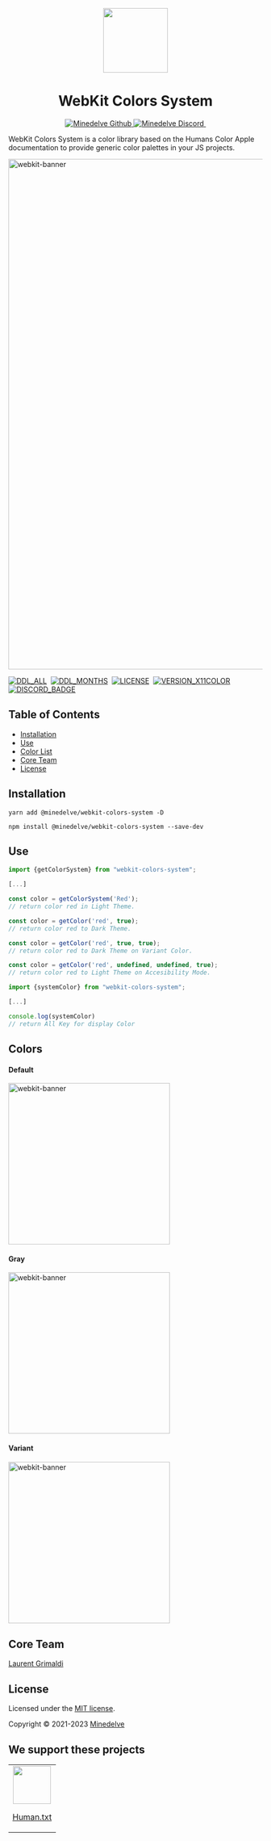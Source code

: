 <p align="center">
  <img src="https://github.com/minedelve/.github/blob/minedelve/picture/packages/webkit-colors-system/webkit-colors-system-logo.png" height="128">
  <h1 align="center">WebKit Colors System</h1>
</p>

<p align="center">
  <a aria-label="Follow Minedelve on Github" href="https://github.com/minedelve" target="_blank">
    <img alt="Minedelve Github" src="https://img.shields.io/badge/Follow%20@Minedelve-black.svg?style=for-the-badge&logo=Github">
  </a>
  <a aria-label="Join the community on Discord" href="https://discord.gg/bVWvfuhemP" target="_blank">
    <img alt="Minedelve Discord" src="https://img.shields.io/badge/Join%20the%20community-black.svg?style=for-the-badge&logo=Discord">
  </a>
    <a aria-label="Explore Webkit Colors X11 Package" href="https://www.npmjs.com/package/@minedelve/webkit-colors-system" target="_blank">
    <img alt="" src="https://img.shields.io/badge/Minedelve-WebKitColorsSystem-black.svg?style=for-the-badge&logo=NPM">
  </a>
</p>

WebKit Colors System is a color library based on the Humans Color Apple documentation to provide generic color palettes in your JS projects.

<img width="1012" alt="webkit-banner" src="https://github.com/minedelve/.github/blob/minedelve/picture/packages/webkit-colors-system/webkit-colors-system-cover.png">

[![DDL_ALL](https://img.shields.io/npm/dt/@minedelve/webkit-colors-system.svg)](https://www.npmjs.com/package/@minedelve/webkit-colors-system)&nbsp;
[![DDL_MONTHS](https://img.shields.io/npm/dm/@minedelve/webkit-colors-system.svg)](https://www.npmjs.com/package/@minedelve/webkit-colors-system)&nbsp;
[![LICENSE](https://img.shields.io/npm/l/@minedelve/webkit-colors-system.svg)](https://www.npmjs.com/package/@minedelve/webkit-colors-system)&nbsp;
[![VERSION_X11COLOR](https://img.shields.io/npm/v/@minedelve/webkit-colors-system.svg)](https://www.npmjs.com/package/@minedelve/webkit-colors-system)&nbsp;
[![DISCORD_BADGE](https://img.shields.io/discord/1093887038991896717?color=5865F2&label=Discord&logo=discord&logoColor=white&style=flat-square)](https://discord.gg/bVWvfuhemP)

## Table of Contents

- [Installation](#installation)
- [Use](#use)
- [Color List](#colors)
- [Core Team](#core-team)
- [License](#license)

## Installation

```
yarn add @minedelve/webkit-colors-system -D
```

```
npm install @minedelve/webkit-colors-system --save-dev
```

## Use

```js
import {getColorSystem} from "webkit-colors-system";

[...]

const color = getColorSystem('Red');
// return color red in Light Theme.

const color = getColor('red', true);
// return color red to Dark Theme.

const color = getColor('red', true, true);
// return color red to Dark Theme on Variant Color.

const color = getColor('red', undefined, undefined, true);
// return color red to Light Theme on Accesibility Mode.
```

```js
import {systemColor} from "webkit-colors-system";

[...]

console.log(systemColor)
// return All Key for display Color
```

## Colors 

#### Default
<img width="320" alt="webkit-banner" src="https://github.com/minedelve/.github/blob/minedelve/picture/packages/webkit-colors-system/webkit-colors-system-palette-default.png">

#### Gray
<img width="320" alt="webkit-banner" src="https://github.com/minedelve/.github/blob/minedelve/picture/packages/webkit-colors-system/webkit-colors-system-palette-gray.png">

#### Variant
<img width="320" alt="webkit-banner" src="https://github.com/minedelve/.github/blob/minedelve/picture/packages/webkit-colors-system/webkit-colors-system-palette-variant.png">

## Core Team

[Laurent Grimaldi](https://github.com/laustrasza)

## License

Licensed under the [MIT license](https://github.com/minedelve/webkit-colors-system/blob/main/LICENSE.md).

Copyright © 2021-2023 [Minedelve](https://minedelve.com)

## We support these projects

<table>
  <tr>
    <td align="center">
      <a href="https://humanstxt.org/">
        <img src="https://user-images.githubusercontent.com/62988176/209962360-048f7199-49dc-4385-9469-d0af6b4a8ea9.png" height="75">
        <p>Human.txt</p>
      </a>
    </td>
  </tr>
</table>

